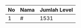 | No | Nama            | Jumlah Level |
|----|-----------------|--------------|
| 1  | #    |    1531        |
